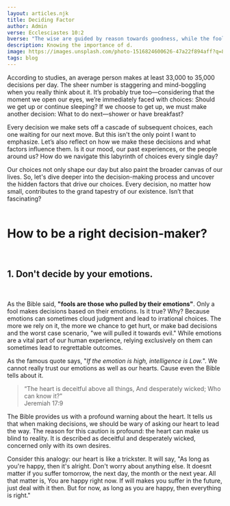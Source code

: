 ```yaml
---
layout: articles.njk
title: Deciding Factor
author: Admin
verse: Ecclesciastes 10:2
bverse: "The wise are guided by reason towards goodness, while the foolish are pulled by their emotions towards evil."
description: Knowing the importance of d.
image: https://images.unsplash.com/photo-1516824600626-47a22f894aff?q=80&w=2071&auto=format&fit=crop&ixlib=rb-4.0.3&ixid=M3wxMjA3fDB8MHxwaG90by1wYWdlfHx8fGVufDB8fHx8fA%3D%3D
tags: blog
---
```


According to studies, an average person makes at least 33,000 to 35,000 decisions per day. The sheer number is staggering and mind-boggling when you really think about it. It’s probably true too—considering that the moment we open our eyes, we’re immediately faced with choices: Should we get up or continue sleeping? If we choose to get up, we must make another decision: What to do next—shower or have breakfast?

Every decision we make sets off a cascade of subsequent choices, each one waiting for our next move. But this isn't the only point I want to emphasize. Let’s also reflect on how we make these decisions and what factors influence them. Is it our mood, our past experiences, or the people around us? How do we navigate this labyrinth of choices every single day?

Our choices not only shape our day but also paint the broader canvas of our lives. So, let's dive deeper into the decision-making process and uncover the hidden factors that drive our choices. Every decision, no matter how small, contributes to the grand tapestry of our existence. Isn’t that fascinating?
<br>
<br>
# How to be a right decision-maker?

<br>

## 1. Don't decide by your emotions.

<br>

As the Bible said, **"fools are those who pulled by their emotions"**. 
Only a fool makes decisions based on their emotions. Is it true? Why?
Because emotions can sometimes cloud judgment and lead to irrational choices. The more we rely on it, the more we chance to get hurt, or make bad decisions and the worst case scenario, "we will pulled it towards evil." While emotions are a vital part of our human experience, relying exclusively on them can sometimes lead to regrettable outcomes.

As the famous quote says, 
"*If the emotion is high, intelligence is Low.*".
 We cannot really trust our emotions as well as our hearts. Cause even the Bible tells about it.

> “The heart is deceitful above all things,
   And desperately wicked; 
   Who can know it?" <br>
Jeremiah 17:9

The Bible provides us with a profound warning about the heart. It tells us that when making decisions, we should be wary of asking our heart to lead the way. The reason for this caution is profound: the heart can make us blind to reality. It is described as deceitful and desperately wicked, concerned only with its own desires.

Consider this analogy: our heart is like a trickster. It will say, "As long as you're happy, then it's alright. Don't worry about anything else. It doesnt matter if you suffer tomorrow, the next day, the month or the next year. All that matter is, You are happy right now. If will makes you suffer in the future, just deal with it then. But for now, as long as you are happy, then everything is right."

